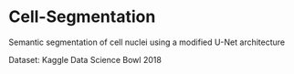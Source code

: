 # Cell-Segmentation
Semantic segmentation of cell nuclei using a modified U-Net architecture

Dataset: Kaggle Data Science Bowl 2018
